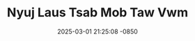 ---
layout: movie-video-data
date: 2025-03-01 21:25:08 -0850
categories: movie

# Site Attributes
title: "Nyuj Laus Tsab Mob Taw Vwm"
permalink: "/movie/Nyuj_Laus_Tsab_Mob_Taw_Vwm"

# Movie Attributes
synopsis: "Nyuj laus mob taw vwm yog hais txog txawj zoo lub neej laus nplooj tsis laus kav laus tas los tseem xav xav zaj me khawv koob me kas nws thiaj li xyaum mob taw vwm ua neeg loj leeb thiab plhom moj tsis nco qab txog nws lub neej thaum kawg nws thiaj txom nyem lub neej tawg tas ces nws txhais taw vwm thiaj zoo tu qab thov nej soj qab saib mus seb zoo li cas. "
producer: ""
director: "Kung Saehoe"
writer: ""
video_link: "https://youtu.be/Hc4u3mLNffI?si=OWiLz64obos237Lx"
genre: "Comedy"
year: "2007"
release_type: "DVD"
storage: "Center for Hmong Studies"
thumbnail: "/assets/images/movie_thumbnails/Nyuj Laus Tsab Mob Taw Vwm.jpeg"
publishing_company: "Herr's Video Productions"

# Sequels + Parts
base_movie: ""
total_parts: 
sequel: ""

# Movie Cast
cast:
- name: "Thim Maiv Lis"
- name: "Kooj Hawj"
- name: "Choj Thoj"
- name: "Ntxawg Vaj"
- name: "Txooj Fwm Hawj"
- name: "Cua Aj"
---